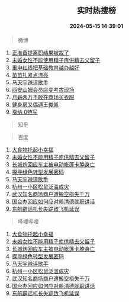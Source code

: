 <div align="center"><h2>实时热搜榜</h2><h4>2024-05-15 14:39:01</h4></div>

> 微博  

1. [正准备提离职结果被裁了](https://s.weibo.com/weibo?q=%E6%AD%A3%E5%87%86%E5%A4%87%E6%8F%90%E7%A6%BB%E8%81%8C%E7%BB%93%E6%9E%9C%E8%A2%AB%E8%A3%81%E4%BA%86&t=31&band_rank=1&Refer=top)<br />
2. [未婚女性不能使用精子库供精去父留子](https://s.weibo.com/weibo?q=%23%E6%9C%AA%E5%A9%9A%E5%A5%B3%E6%80%A7%E4%B8%8D%E8%83%BD%E4%BD%BF%E7%94%A8%E7%B2%BE%E5%AD%90%E5%BA%93%E4%BE%9B%E7%B2%BE%E5%8E%BB%E7%88%B6%E7%95%99%E5%AD%90%23&t=31&band_rank=2&Refer=top)<br />
3. [重申红线把基础教育越办越好](https://s.weibo.com/weibo?q=%23%E9%87%8D%E7%94%B3%E7%BA%A2%E7%BA%BF%E6%8A%8A%E5%9F%BA%E7%A1%80%E6%95%99%E8%82%B2%E8%B6%8A%E5%8A%9E%E8%B6%8A%E5%A5%BD%23&t=31&band_rank=3&Refer=top)<br />
4. [苗苗扎紧点漂亮](https://s.weibo.com/weibo?q=%E8%8B%97%E8%8B%97%E6%89%8E%E7%B4%A7%E7%82%B9%E6%BC%82%E4%BA%AE&t=31&band_rank=4&Refer=top)<br />
5. [马天宇辣评歌手](https://s.weibo.com/weibo?q=%23%E9%A9%AC%E5%A4%A9%E5%AE%87%E8%BE%A3%E8%AF%84%E6%AD%8C%E6%89%8B%23&t=31&band_rank=5&Refer=top)<br />
6. [西安山姆会员店变考古现场](https://s.weibo.com/weibo?q=%23%E8%A5%BF%E5%AE%89%E5%B1%B1%E5%A7%86%E4%BC%9A%E5%91%98%E5%BA%97%E5%8F%98%E8%80%83%E5%8F%A4%E7%8E%B0%E5%9C%BA%23&t=31&band_rank=6&Refer=top)<br />
7. [月薪两万不敢在商场买衣服](https://s.weibo.com/weibo?q=%23%E6%9C%88%E8%96%AA%E4%B8%A4%E4%B8%87%E4%B8%8D%E6%95%A2%E5%9C%A8%E5%95%86%E5%9C%BA%E4%B9%B0%E8%A1%A3%E6%9C%8D%23&t=31&band_rank=7&Refer=top)<br />
8. [健身房又偶遇王俊凯](https://s.weibo.com/weibo?q=%23%E5%81%A5%E8%BA%AB%E6%88%BF%E5%8F%88%E5%81%B6%E9%81%87%E7%8E%8B%E4%BF%8A%E5%87%AF%23&t=31&band_rank=8&Refer=top)<br />
9. [戛纳 0特写](https://s.weibo.com/weibo?q=%E6%88%9B%E7%BA%B3%200%E7%89%B9%E5%86%99&t=31&band_rank=9&Refer=top)<br />

> 知乎  


> 百度  

1. [大食物托起小幸福](https://www.baidu.com/s?wd=%E5%A4%A7%E9%A3%9F%E7%89%A9%E6%89%98%E8%B5%B7%E5%B0%8F%E5%B9%B8%E7%A6%8F&sa=fyb_news&rsv_dl=fyb_news)<br />
2. [未婚女性不能用精子库供精去父留子](https://www.baidu.com/s?wd=%E6%9C%AA%E5%A9%9A%E5%A5%B3%E6%80%A7%E4%B8%8D%E8%83%BD%E7%94%A8%E7%B2%BE%E5%AD%90%E5%BA%93%E4%BE%9B%E7%B2%BE%E5%8E%BB%E7%88%B6%E7%95%99%E5%AD%90&sa=fyb_news&rsv_dl=fyb_news)<br />
3. [长城炮回应车主被电动帐篷卡脖身亡](https://www.baidu.com/s?wd=%E9%95%BF%E5%9F%8E%E7%82%AE%E5%9B%9E%E5%BA%94%E8%BD%A6%E4%B8%BB%E8%A2%AB%E7%94%B5%E5%8A%A8%E5%B8%90%E7%AF%B7%E5%8D%A1%E8%84%96%E8%BA%AB%E4%BA%A1&sa=fyb_news&rsv_dl=fyb_news)<br />
4. [探寻绿色转型发展密码](https://www.baidu.com/s?wd=%E6%8E%A2%E5%AF%BB%E7%BB%BF%E8%89%B2%E8%BD%AC%E5%9E%8B%E5%8F%91%E5%B1%95%E5%AF%86%E7%A0%81&sa=fyb_news&rsv_dl=fyb_news)<br />
5. [马天宇辣评歌手](https://www.baidu.com/s?wd=%E9%A9%AC%E5%A4%A9%E5%AE%87%E8%BE%A3%E8%AF%84%E6%AD%8C%E6%89%8B&sa=fyb_news&rsv_dl=fyb_news)<br />
6. [杭州一小区松鼠泛滥成灾](https://www.baidu.com/s?wd=%E6%9D%AD%E5%B7%9E%E4%B8%80%E5%B0%8F%E5%8C%BA%E6%9D%BE%E9%BC%A0%E6%B3%9B%E6%BB%A5%E6%88%90%E7%81%BE&sa=fyb_news&rsv_dl=fyb_news)<br />
7. [武汉知名商场商户遭搬空损失千万](https://www.baidu.com/s?wd=%E6%AD%A6%E6%B1%89%E7%9F%A5%E5%90%8D%E5%95%86%E5%9C%BA%E5%95%86%E6%88%B7%E9%81%AD%E6%90%AC%E7%A9%BA%E6%8D%9F%E5%A4%B1%E5%8D%83%E4%B8%87&sa=fyb_news&rsv_dl=fyb_news)<br />
8. [国台办回应如何应对赖清德就职讲话](https://www.baidu.com/s?wd=%E5%9B%BD%E5%8F%B0%E5%8A%9E%E5%9B%9E%E5%BA%94%E5%A6%82%E4%BD%95%E5%BA%94%E5%AF%B9%E8%B5%96%E6%B8%85%E5%BE%B7%E5%B0%B1%E8%81%8C%E8%AE%B2%E8%AF%9D&sa=fyb_news&rsv_dl=fyb_news)<br />
9. [东航辟谣机长失踪致飞机延误](https://www.baidu.com/s?wd=%E4%B8%9C%E8%88%AA%E8%BE%9F%E8%B0%A3%E6%9C%BA%E9%95%BF%E5%A4%B1%E8%B8%AA%E8%87%B4%E9%A3%9E%E6%9C%BA%E5%BB%B6%E8%AF%AF&sa=fyb_news&rsv_dl=fyb_news)<br />

> 哔哩哔哩  

1. [大食物托起小幸福](https://www.baidu.com/s?wd=%E5%A4%A7%E9%A3%9F%E7%89%A9%E6%89%98%E8%B5%B7%E5%B0%8F%E5%B9%B8%E7%A6%8F&sa=fyb_news&rsv_dl=fyb_news)<br />
2. [未婚女性不能用精子库供精去父留子](https://www.baidu.com/s?wd=%E6%9C%AA%E5%A9%9A%E5%A5%B3%E6%80%A7%E4%B8%8D%E8%83%BD%E7%94%A8%E7%B2%BE%E5%AD%90%E5%BA%93%E4%BE%9B%E7%B2%BE%E5%8E%BB%E7%88%B6%E7%95%99%E5%AD%90&sa=fyb_news&rsv_dl=fyb_news)<br />
3. [长城炮回应车主被电动帐篷卡脖身亡](https://www.baidu.com/s?wd=%E9%95%BF%E5%9F%8E%E7%82%AE%E5%9B%9E%E5%BA%94%E8%BD%A6%E4%B8%BB%E8%A2%AB%E7%94%B5%E5%8A%A8%E5%B8%90%E7%AF%B7%E5%8D%A1%E8%84%96%E8%BA%AB%E4%BA%A1&sa=fyb_news&rsv_dl=fyb_news)<br />
4. [探寻绿色转型发展密码](https://www.baidu.com/s?wd=%E6%8E%A2%E5%AF%BB%E7%BB%BF%E8%89%B2%E8%BD%AC%E5%9E%8B%E5%8F%91%E5%B1%95%E5%AF%86%E7%A0%81&sa=fyb_news&rsv_dl=fyb_news)<br />
5. [马天宇辣评歌手](https://www.baidu.com/s?wd=%E9%A9%AC%E5%A4%A9%E5%AE%87%E8%BE%A3%E8%AF%84%E6%AD%8C%E6%89%8B&sa=fyb_news&rsv_dl=fyb_news)<br />
6. [杭州一小区松鼠泛滥成灾](https://www.baidu.com/s?wd=%E6%9D%AD%E5%B7%9E%E4%B8%80%E5%B0%8F%E5%8C%BA%E6%9D%BE%E9%BC%A0%E6%B3%9B%E6%BB%A5%E6%88%90%E7%81%BE&sa=fyb_news&rsv_dl=fyb_news)<br />
7. [武汉知名商场商户遭搬空损失千万](https://www.baidu.com/s?wd=%E6%AD%A6%E6%B1%89%E7%9F%A5%E5%90%8D%E5%95%86%E5%9C%BA%E5%95%86%E6%88%B7%E9%81%AD%E6%90%AC%E7%A9%BA%E6%8D%9F%E5%A4%B1%E5%8D%83%E4%B8%87&sa=fyb_news&rsv_dl=fyb_news)<br />
8. [国台办回应如何应对赖清德就职讲话](https://www.baidu.com/s?wd=%E5%9B%BD%E5%8F%B0%E5%8A%9E%E5%9B%9E%E5%BA%94%E5%A6%82%E4%BD%95%E5%BA%94%E5%AF%B9%E8%B5%96%E6%B8%85%E5%BE%B7%E5%B0%B1%E8%81%8C%E8%AE%B2%E8%AF%9D&sa=fyb_news&rsv_dl=fyb_news)<br />
9. [东航辟谣机长失踪致飞机延误](https://www.baidu.com/s?wd=%E4%B8%9C%E8%88%AA%E8%BE%9F%E8%B0%A3%E6%9C%BA%E9%95%BF%E5%A4%B1%E8%B8%AA%E8%87%B4%E9%A3%9E%E6%9C%BA%E5%BB%B6%E8%AF%AF&sa=fyb_news&rsv_dl=fyb_news)<br />
